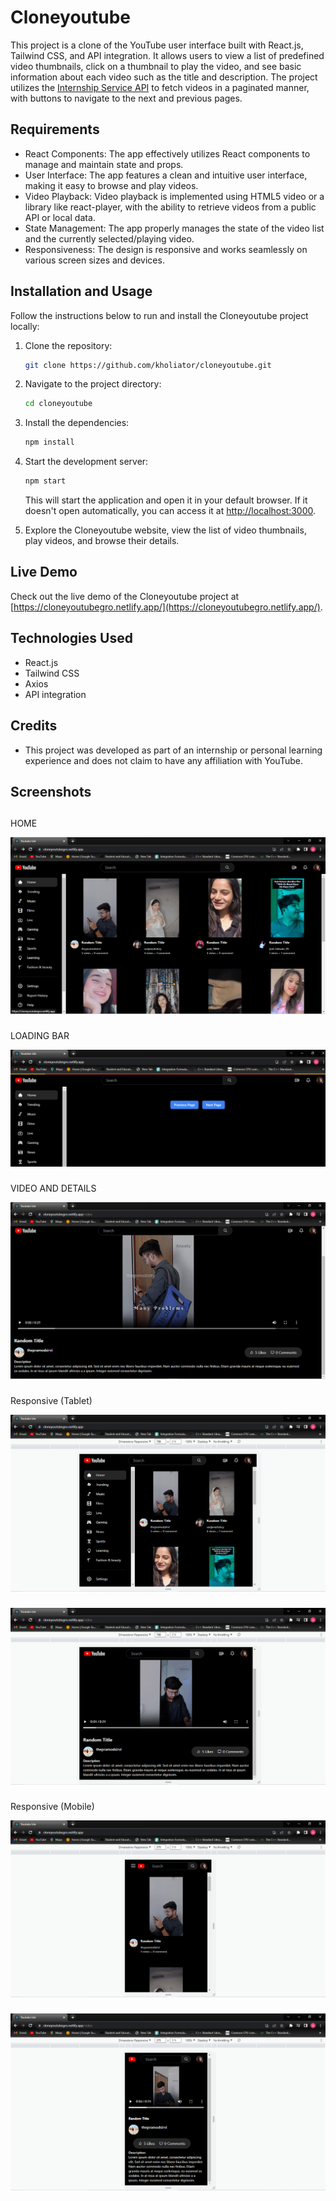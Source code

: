 # Cloneyoutube

This project is a clone of the YouTube user interface built with React.js, Tailwind CSS, and API integration. It allows users to view a list of predefined video thumbnails, click on a thumbnail to play the video, and see basic information about each video such as the title and description. The project utilizes the [Internship Service API](https://internship-service.onrender.com/videos?page=2) to fetch videos in a paginated manner, with buttons to navigate to the next and previous pages.

## Requirements

- React Components: The app effectively utilizes React components to manage and maintain state and props.
- User Interface: The app features a clean and intuitive user interface, making it easy to browse and play videos.
- Video Playback: Video playback is implemented using HTML5 video or a library like react-player, with the ability to retrieve videos from a public API or local data.
- State Management: The app properly manages the state of the video list and the currently selected/playing video.
- Responsiveness: The design is responsive and works seamlessly on various screen sizes and devices.

## Installation and Usage

Follow the instructions below to run and install the Cloneyoutube project locally:

1. Clone the repository:

   ```bash
   git clone https://github.com/kholiator/cloneyoutube.git
   ```

2. Navigate to the project directory:

   ```bash
   cd cloneyoutube
   ```

3. Install the dependencies:

   ```bash
   npm install
   ```

4. Start the development server:

   ```bash
   npm start
   ```

   This will start the application and open it in your default browser. If it doesn't open automatically, you can access it at [http://localhost:3000](http://localhost:3000).

5. Explore the Cloneyoutube website, view the list of video thumbnails, play videos, and browse their details.

## Live Demo

Check out the live demo of the Cloneyoutube project at [https://cloneyoutubegro.netlify.app/](https://cloneyoutubegro.netlify.app/).

## Technologies Used

- React.js
- Tailwind CSS
- Axios
- API integration

## Credits

- This project was developed as part of an internship or personal learning experience and does not claim to have any affiliation with YouTube.

## Screenshots
## 
HOME

![Home](https://github.com/kholiator/Cloneyoutube/blob/master/Screenshots/2023-05-30%20(7).png?raw=true)

### 
LOADING BAR

![Loading Bar](https://github.com/kholiator/Cloneyoutube/blob/master/Screenshots/2023-05-30%20(5)-2.png?raw=true)
### 
VIDEO AND DETAILS

![App Screenshot](https://github.com/kholiator/Cloneyoutube/blob/master/Screenshots/2023-05-30%20(9).png?raw=true)
### 
Responsive (Tablet)

![Responsive (Tablet)](https://github.com/kholiator/Cloneyoutube/blob/master/Screenshots/2023-05-30%20(12).png?raw=true)
### 
![Responsive (Tablet)](https://github.com/kholiator/Cloneyoutube/blob/master/Screenshots/2023-05-30%20(13).png?raw=true)
### 
Responsive (Mobile)

![Responsive (Mobile)](https://github.com/kholiator/Cloneyoutube/blob/master/Screenshots/2023-05-30%20(10).png?raw=true)
### 
![Responsive (Mobile)](https://github.com/kholiator/Cloneyoutube/blob/master/Screenshots/2023-05-30%20(11).png?raw=true)







